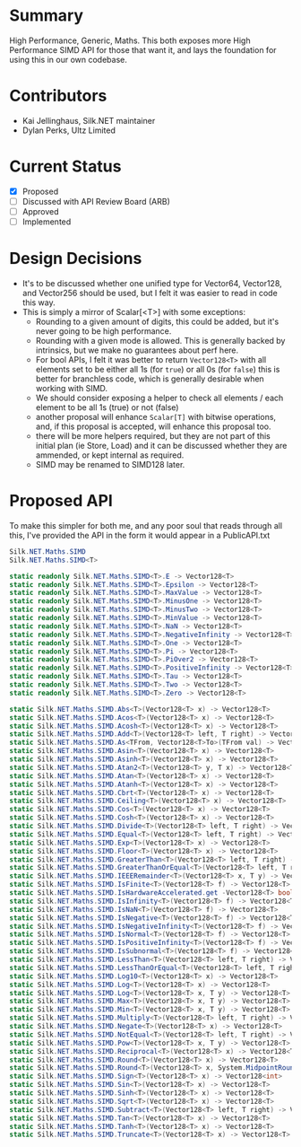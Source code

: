 # Summary
High Performance, Generic, Maths.
This both exposes more High Performance SIMD API for those that want it, and lays the foundation for using this in our own codebase.

# Contributors
- Kai Jellinghaus, Silk.NET maintainer
- Dylan Perks, Ultz Limited

# Current Status
- [x] Proposed
- [ ] Discussed with API Review Board (ARB)
- [ ] Approved
- [ ] Implemented

# Design Decisions
- It's to be discussed whether one unified type for Vector64, Vector128, and Vector256 should be used, but I felt it was easier to read in code this way.
- This is simply a mirror of Scalar\[\<T\>\] with some exceptions:
    - Rounding to a given amount of digits, this could be added, but it's never going to be high performance.
    - Rounding with a given mode is allowed. This is generally backed by intrinsics, but we make no guarantees about perf here.
    - For bool APIs, I felt it was better to return `Vector128<T>` with all elements set to be either all 1s (for `true`) or all 0s (for `false`) this is better for branchless code, which is generally desirable when working with SIMD.
    - We should consider exposing a helper to check all elements / each element to be all 1s (true) or not (false)
    - another proposal will enhance `Scalar[T]` with bitwise operations, and, if this proposal is accepted, will enhance this proposal too.
    - there will be more helpers required, but they are not part of this initial plan (ie Store, Load) and it can be discussed whether they are ammended, or kept internal as required.
    - SIMD may be renamed to SIMD128 later.

# Proposed API
To make this simpler for both me, and any poor soul that reads through all this, I've provided the API in the form it would appear in a PublicAPI.txt

```cs
Silk.NET.Maths.SIMD
Silk.NET.Maths.SIMD<T>

static readonly Silk.NET.Maths.SIMD<T>.E -> Vector128<T>
static readonly Silk.NET.Maths.SIMD<T>.Epsilon -> Vector128<T>
static readonly Silk.NET.Maths.SIMD<T>.MaxValue -> Vector128<T>
static readonly Silk.NET.Maths.SIMD<T>.MinusOne -> Vector128<T>
static readonly Silk.NET.Maths.SIMD<T>.MinusTwo -> Vector128<T>
static readonly Silk.NET.Maths.SIMD<T>.MinValue -> Vector128<T>
static readonly Silk.NET.Maths.SIMD<T>.NaN -> Vector128<T>
static readonly Silk.NET.Maths.SIMD<T>.NegativeInfinity -> Vector128<T>
static readonly Silk.NET.Maths.SIMD<T>.One -> Vector128<T>
static readonly Silk.NET.Maths.SIMD<T>.Pi -> Vector128<T>
static readonly Silk.NET.Maths.SIMD<T>.PiOver2 -> Vector128<T>
static readonly Silk.NET.Maths.SIMD<T>.PositiveInfinity -> Vector128<T>
static readonly Silk.NET.Maths.SIMD<T>.Tau -> Vector128<T>
static readonly Silk.NET.Maths.SIMD<T>.Two -> Vector128<T>
static readonly Silk.NET.Maths.SIMD<T>.Zero -> Vector128<T>

static Silk.NET.Maths.SIMD.Abs<T>(Vector128<T> x) -> Vector128<T>
static Silk.NET.Maths.SIMD.Acos<T>(Vector128<T> x) -> Vector128<T>
static Silk.NET.Maths.SIMD.Acosh<T>(Vector128<T> x) -> Vector128<T>
static Silk.NET.Maths.SIMD.Add<T>(Vector128<T> left, T right) -> Vector128<T>
static Silk.NET.Maths.SIMD.As<TFrom, Vector128<T>To>(TFrom val) -> Vector128<T>To
static Silk.NET.Maths.SIMD.Asin<T>(Vector128<T> x) -> Vector128<T>
static Silk.NET.Maths.SIMD.Asinh<T>(Vector128<T> x) -> Vector128<T>
static Silk.NET.Maths.SIMD.Atan2<T>(Vector128<T> y, T x) -> Vector128<T>
static Silk.NET.Maths.SIMD.Atan<T>(Vector128<T> x) -> Vector128<T>
static Silk.NET.Maths.SIMD.Atanh<T>(Vector128<T> x) -> Vector128<T>
static Silk.NET.Maths.SIMD.Cbrt<T>(Vector128<T> x) -> Vector128<T>
static Silk.NET.Maths.SIMD.Ceiling<T>(Vector128<T> x) -> Vector128<T>
static Silk.NET.Maths.SIMD.Cos<T>(Vector128<T> x) -> Vector128<T>
static Silk.NET.Maths.SIMD.Cosh<T>(Vector128<T> x) -> Vector128<T>
static Silk.NET.Maths.SIMD.Divide<T>(Vector128<T> left, T right) -> Vector128<T>
static Silk.NET.Maths.SIMD.Equal<T>(Vector128<T> left, T right) -> Vector128<T>
static Silk.NET.Maths.SIMD.Exp<T>(Vector128<T> x) -> Vector128<T>
static Silk.NET.Maths.SIMD.Floor<T>(Vector128<T> x) -> Vector128<T>
static Silk.NET.Maths.SIMD.GreaterThan<T>(Vector128<T> left, T right) -> Vector128<T>
static Silk.NET.Maths.SIMD.GreaterThanOrEqual<T>(Vector128<T> left, T right) -> Vector128<T>
static Silk.NET.Maths.SIMD.IEEERemainder<T>(Vector128<T> x, T y) -> Vector128<T>
static Silk.NET.Maths.SIMD.IsFinite<T>(Vector128<T> f) -> Vector128<T>
static Silk.NET.Maths.SIMD.IsHardwareAccelerated.get -Vector128<T> bool
static Silk.NET.Maths.SIMD.IsInfinity<T>(Vector128<T> f) -> Vector128<T>
static Silk.NET.Maths.SIMD.IsNaN<T>(Vector128<T> f) -> Vector128<T>
static Silk.NET.Maths.SIMD.IsNegative<T>(Vector128<T> f) -> Vector128<T>
static Silk.NET.Maths.SIMD.IsNegativeInfinity<T>(Vector128<T> f) -> Vector128<T>
static Silk.NET.Maths.SIMD.IsNormal<T>(Vector128<T> f) -> Vector128<T>
static Silk.NET.Maths.SIMD.IsPositiveInfinity<T>(Vector128<T> f) -> Vector128<T>
static Silk.NET.Maths.SIMD.IsSubnormal<T>(Vector128<T> f) -> Vector128<T>
static Silk.NET.Maths.SIMD.LessThan<T>(Vector128<T> left, T right) -> Vector128<T>
static Silk.NET.Maths.SIMD.LessThanOrEqual<T>(Vector128<T> left, T right) -> Vector128<T>
static Silk.NET.Maths.SIMD.Log10<T>(Vector128<T> x) -> Vector128<T>
static Silk.NET.Maths.SIMD.Log<T>(Vector128<T> x) -> Vector128<T>
static Silk.NET.Maths.SIMD.Log<T>(Vector128<T> x, T y) -> Vector128<T>
static Silk.NET.Maths.SIMD.Max<T>(Vector128<T> x, T y) -> Vector128<T>
static Silk.NET.Maths.SIMD.Min<T>(Vector128<T> x, T y) -> Vector128<T>
static Silk.NET.Maths.SIMD.Multiply<T>(Vector128<T> left, T right) -> Vector128<T>
static Silk.NET.Maths.SIMD.Negate<T>(Vector128<T> x) -> Vector128<T>
static Silk.NET.Maths.SIMD.NotEqual<T>(Vector128<T> left, T right) -> Vector128<T>
static Silk.NET.Maths.SIMD.Pow<T>(Vector128<T> x, T y) -> Vector128<T>
static Silk.NET.Maths.SIMD.Reciprocal<T>(Vector128<T> x) -> Vector128<T>
static Silk.NET.Maths.SIMD.Round<T>(Vector128<T> x) -> Vector128<T>
static Silk.NET.Maths.SIMD.Round<T>(Vector128<T> x, System.MidpointRounding mode) -> Vector128<T>
static Silk.NET.Maths.SIMD.Sign<T>(Vector128<T> x) -> Vector128<int>
static Silk.NET.Maths.SIMD.Sin<T>(Vector128<T> x) -> Vector128<T>
static Silk.NET.Maths.SIMD.Sinh<T>(Vector128<T> x) -> Vector128<T>
static Silk.NET.Maths.SIMD.Sqrt<T>(Vector128<T> x) -> Vector128<T>
static Silk.NET.Maths.SIMD.Subtract<T>(Vector128<T> left, T right) -> Vector128<T>
static Silk.NET.Maths.SIMD.Tan<T>(Vector128<T> x) -> Vector128<T>
static Silk.NET.Maths.SIMD.Tanh<T>(Vector128<T> x) -> Vector128<T>
static Silk.NET.Maths.SIMD.Truncate<T>(Vector128<T> x) -> Vector128<T>

```
